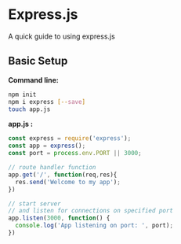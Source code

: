 # Express.js
A quick guide to using express.js

Basic Setup
---

**Command line:**
```bash
npm init
npm i express [--save]
touch app.js
```

**app.js :**
```js
const express = require('express');
const app = express();
const port = process.env.PORT || 3000;

// route handler function
app.get('/', function(req,res){
  res.send('Welcome to my app');
})

// start server
// and listen for connections on specified port
app.listen(3000, function() {
  console.log('App listening on port: ', port);
})

```
